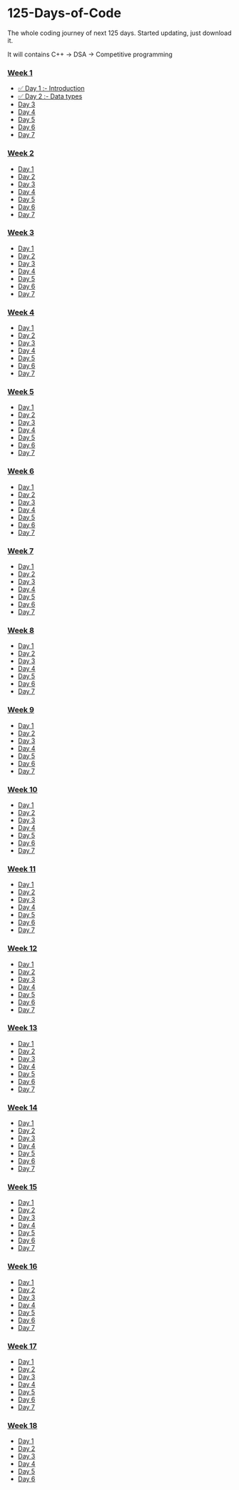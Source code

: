 # 125-Days-of-Code
The whole coding journey of next 125 days.
Started updating, just download it.

It will contains C++ -> DSA -> Competitive programming


### [Week 1]()
  - [✅ Day 1 :- Introduction](https://github.com/prashantjagtap2909/125-Days-of-Code/tree/main/Days/Day%201)
  - [✅ Day 2 :- Data types](https://github.com/prashantjagtap2909/125-Days-of-Code/tree/main/Days/Day%202)
  - [Day 3]() 
  - [Day 4]()
  - [Day 5]()
  - [Day 6]()
  - [Day 7]()


### [Week 2]()
  - [Day 1]()
  - [Day 2]()
  - [Day 3]() 
  - [Day 4]()
  - [Day 5]()
  - [Day 6]()
  - [Day 7]()


### [Week 3]()
  - [Day 1]()
  - [Day 2]()
  - [Day 3]() 
  - [Day 4]()
  - [Day 5]()
  - [Day 6]()
  - [Day 7]()


### [Week 4]()
  - [Day 1]()
  - [Day 2]()
  - [Day 3]() 
  - [Day 4]()
  - [Day 5]()
  - [Day 6]()
  - [Day 7]()

### [Week 5]()
  - [Day 1]()
  - [Day 2]()
  - [Day 3]() 
  - [Day 4]()
  - [Day 5]()
  - [Day 6]()
  - [Day 7]()

### [Week 6]()
  - [Day 1]()
  - [Day 2]()
  - [Day 3]() 
  - [Day 4]()
  - [Day 5]()
  - [Day 6]()
  - [Day 7]()

### [Week 7]()
  - [Day 1]()
  - [Day 2]()
  - [Day 3]() 
  - [Day 4]()
  - [Day 5]()
  - [Day 6]()
  - [Day 7]()

### [Week 8]()
  - [Day 1]()
  - [Day 2]()
  - [Day 3]() 
  - [Day 4]()
  - [Day 5]()
  - [Day 6]()
  - [Day 7]()


### [Week 9]()
  - [Day 1]()
  - [Day 2]()
  - [Day 3]() 
  - [Day 4]()
  - [Day 5]()
  - [Day 6]()
  - [Day 7]()


### [Week 10]()
  - [Day 1]()
  - [Day 2]()
  - [Day 3]() 
  - [Day 4]()
  - [Day 5]()
  - [Day 6]()
  - [Day 7]()


### [Week 11]()
  - [Day 1]()
  - [Day 2]()
  - [Day 3]() 
  - [Day 4]()
  - [Day 5]()
  - [Day 6]()
  - [Day 7]()


### [Week 12]()
  - [Day 1]()
  - [Day 2]()
  - [Day 3]() 
  - [Day 4]()
  - [Day 5]()
  - [Day 6]()
  - [Day 7]()


### [Week 13]()
  - [Day 1]()
  - [Day 2]()
  - [Day 3]() 
  - [Day 4]()
  - [Day 5]()
  - [Day 6]()
  - [Day 7]()

### [Week 14]()
  - [Day 1]()
  - [Day 2]()
  - [Day 3]() 
  - [Day 4]()
  - [Day 5]()
  - [Day 6]()
  - [Day 7]()

### [Week 15]()
  - [Day 1]()
  - [Day 2]()
  - [Day 3]() 
  - [Day 4]()
  - [Day 5]()
  - [Day 6]()
  - [Day 7]()

### [Week 16]()
  - [Day 1]()
  - [Day 2]()
  - [Day 3]() 
  - [Day 4]()
  - [Day 5]()
  - [Day 6]()
  - [Day 7]()
  
  
  ### [Week 17]()
  - [Day 1]()
  - [Day 2]()
  - [Day 3]() 
  - [Day 4]()
  - [Day 5]()
  - [Day 6]()
  - [Day 7]()

### [Week 18]()
  - [Day 1]()
  - [Day 2]()
  - [Day 3]() 
  - [Day 4]()
  - [Day 5]()
  - [Day 6]()
  
  

